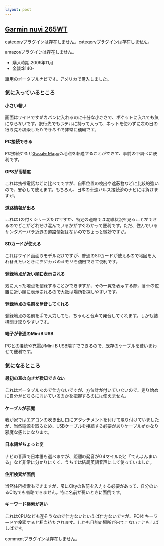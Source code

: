 ```yaml
---
layout: post
---
```

<h2><a href="/?page=Garmin+nuvi+265WT" class="wikipage">Garmin nuvi 265WT</a></h2>
<p><span class="error">categoryプラグインは存在しません。</span><span class="error">categoryプラグインは存在しません。</span></p>
<p><span class="error">amazonプラグインは存在しません。</span></p>
<ul>
<li>購入時期:2009年11月</li>
<li>金額:$140-</li>
</ul>
<p>車用のポータブルナビです。アメリカで購入しました。</p>
<h3>気に入っているところ</h3>
<h4>小さい軽い</h4>
<p>画面はワイドですがカバンに入れるのに十分な小ささで、ポケットに入れても気にならないです。旅行先でもホテルに持って入って、ネットを使わずに次の日の行き先を検索したりできるので非常に便利です。</p>
<h4>PC接続できる</h4>
<p>PC接続すると<a href="http://maps.google.co.jp">Google Maps</a>の地点を転送することができて、事前の下調べに便利です。</p>
<h4>GPSが高精度</h4>
<p>これは携帯電話などに比べてですが、自車位置の検出や遮蔽物などに比較的強いので、安心して使えます。もちろん、日本の車速パルス接続済のナビには負けますが。</p>
<h4>道路情報が出る</h4>
<p>これはTの付くシリーズだけですが、特定の道路では混雑状況を見ることができるのでどこがどれだけ混んでいるかがすぐわかって便利です。ただ、住んでいるサンタバーバラ近辺の道路情報はないのでちょっと微妙ですが。</p>
<h4>SDカードが使える</h4>
<p>これはワイド画面のモデルだけですが、普通のSDカードが使えるので地図を入れ替えたいときにデジカメのメモリを流用できて便利です。</p>
<h4>登録地点が近い順に表示される</h4>
<p>気に入った地点を登録することができますが、その一覧を表示する際、自車の位置に近い順に表示されるので大抵は場所を探しやすいです。</p>
<h4>登録地点の名前を発音してくれる</h4>
<p>登録地点の名前を手で入力しても、ちゃんと音声で発音してくれます。しかも結構聞き取りやすいです。</p>
<h4>端子が普通のMini B USB</h4>
<p>PCとの接続や充電がMini B USB端子でできるので、既存のケーブルを使いまわせて便利です。</p>
<h3>気になるところ</h3>
<h4>最初の車の向きが検知できない</h4>
<p>これはポータブルなので仕方ないですが、方位計が付いていないので、走り始めに自分がどちらに向いているのかを把握するのには使えません。</p>
<h4>ケーブルが邪魔</h4>
<p>我が家ではエアコンの吹き出し口にアタッチメントを付けて取り付けていましたが、当然電源を取るため、USBケーブルを接続する必要がありケーブルがかなり邪魔な感じになります。</p>
<h4>日本語がちょっと変</h4>
<p>ナビの音声で日本語も選べますが、距離の発音が0.4マイルだと「てんよんまいる」など非常に分かりにくく、うちでは結局英語音声にして使っていました。</p>
<h4>住所検索が面倒</h4>
<p>当然住所検索もできますが、常にCityの名前を入力する必要があって、自分のいるCityでも省略できません。特に名前が長いときに面倒です。</p>
<h4>キーワード検索が遅い</h4>
<p>これはCPUなども遅そうなので仕方ないといえば仕方ないですが、POIをキーワードで検索すると相当待たされます。しかも目的の場所が出てこないこともしばしばです。</p>
<p><span class="error">commentプラグインは存在しません。</span> </p>
